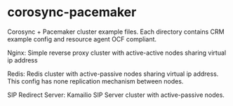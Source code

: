 corosync-pacemaker
==================

Corosync + Pacemaker cluster example files. Each directory contains CRM example config and resource agent OCF compliant.

Nginx: Simple reverse proxy cluster with active-active nodes sharing virtual ip address  

Redis: Redis cluster with active-passive nodes sharing virtual ip address. This config has none replication mechanism between nodes.

SIP Redirect Server: Kamailio SIP Server cluster with active-passive nodes. 
